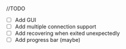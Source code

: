 //TODO
- [ ] Add GUI
- [ ] Add multiple connection support
- [ ] Add recovering when exited unexpectedly
- [ ] Add progress bar (maybe)
